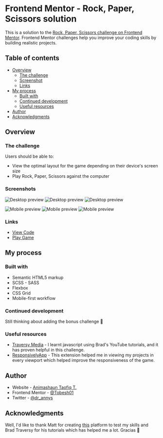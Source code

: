 # Frontend Mentor - Rock, Paper, Scissors solution

This is a solution to the [Rock, Paper, Scissors challenge on Frontend Mentor](https://www.frontendmentor.io/challenges/rock-paper-scissors-game-pTgwgvgH). Frontend Mentor challenges help you improve your coding skills by building realistic projects.

## Table of contents

- [Overview](#overview)
  - [The challenge](#the-challenge)
  - [Screenshot](#screenshot)
  - [Links](#links)
- [My process](#my-process)
  - [Built with](#built-with)
  - [Continued development](#continued-development)
  - [Useful resources](#useful-resources)
- [Author](#author)
- [Acknowledgments](#acknowledgments)

## Overview

### The challenge

Users should be able to:

- View the optimal layout for the game depending on their device's screen size
- Play Rock, Paper, Scissors against the computer

### Screenshots

![Desktop preview](./design/desktop.jpg)
![Desktop preview](./design/desktop-rules.jpg)
![Desktop preview](./design/desktop-win.jpg)

![Mobile preview](./design/mobile.jpg)
![Mobile preview](./design/mobile-rules.jpg)
![Mobile preview](./design/mobile-win.jpg)

### Links

- [View Code](https://github.com/blade-01/frontend-mentor/tree/rsp-game)
- [Play Game](https://rsp-games.netlify.app)

## My process

### Built with

- Semantic HTML5 markup
- SCSS - SASS
- Flexbox
- CSS Grid
- Mobile-first workflow

### Continued development

Still thinking about adding the bonus challenge 🤔

### Useful resources

- [Traversy Media](https://www.youtube.com/user/TechGuyWeb) - I learnt javascript using Brad's YouTube tutorials, and it has proven helpful in this challenge.
- [ResponsivelyApp](https://responsively.app) - This extension helped me in viewing my projects in every viewport which helped improve the responsiveness of the game.

## Author

- Website - [Animashaun Taofiq T.](https://www.github.com/blade-01)
- Frontend Mentor - [@Tobesh01](https://www.frontendmentor.io/profile/Tobesh01)
- Twitter - [@dr_annys](https://www.twitter.com/dr_annys)

## Acknowledgments

Well, I'd like to thank Matt for creating [this](https://www.frontendmentor.io) platform to test my skills and Brad Traversy for his tutorials which has helped me a lot. Gracias 🙇
